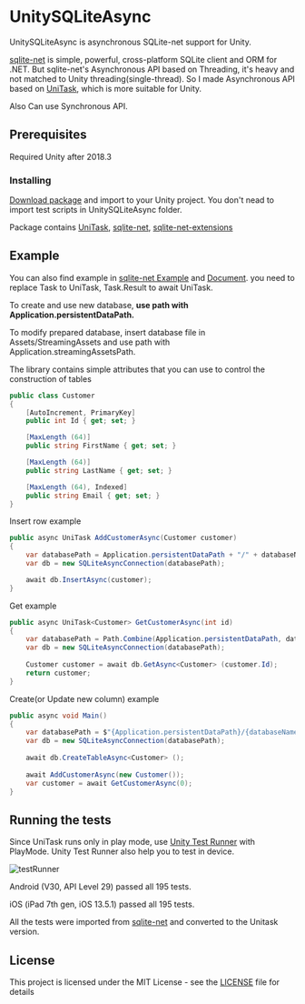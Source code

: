 # UnitySQLiteAsync

UnitySQLiteAsync is asynchronous SQLite-net support for Unity.

[sqlite-net](https://github.com/praeclarum/sqlite-net) is simple, powerful, cross-platform SQLite client and ORM for .NET. But sqlite-net's Asynchronous API based on Threading, it's heavy and not matched to Unity threading(single-thread). So I made Asynchronous API based on [UniTask](https://github.com/Cysharp/UniTask), which is more suitable for Unity.

Also Can use Synchronous API.

## Prerequisites
Required Unity after 2018.3


### Installing

[Download package](https://github.com/kdw9502/UnitySQLiteAsync/raw/master/UnitySQLiteAsync.unitypackage) and import to your Unity project. You don't nead to import test scripts in UnitySQLiteAsync folder.

Package contains [UniTask](https://github.com/Cysharp/UniTask), [sqlite-net](https://github.com/praeclarum/sqlite-net), [sqlite-net-extensions](https://bitbucket.org/twincoders/sqlite-net-extensions)

## Example
You can also find example in [sqlite-net Example](https://github.com/praeclarum/sqlite-net#example-time) and [Document](https://github.com/praeclarum/sqlite-net/wiki). you need to replace Task to UniTask, Task.Result to await UniTask.

To create and use new database, __use path with Application.persistentDataPath.__

To modify prepared database, insert database file in Assets/StreamingAssets and use path with Application.streamingAssetsPath.

The library contains simple attributes that you can use to control the construction of tables
```c#
public class Customer
{
    [AutoIncrement, PrimaryKey]
    public int Id { get; set; }

    [MaxLength (64)]
    public string FirstName { get; set; }

    [MaxLength (64)]
    public string LastName { get; set; }

    [MaxLength (64), Indexed]
    public string Email { get; set; }
}
```
Insert row example
```c#
public async UniTask AddCustomerAsync(Customer customer)
{
    var databasePath = Application.persistentDataPath + "/" + databaseName;
    var db = new SQLiteAsyncConnection(databasePath);

    await db.InsertAsync(customer);
}
```
Get example
```c#
public async UniTask<Customer> GetCustomerAsync(int id)
{
    var databasePath = Path.Combine(Application.persistentDataPath, databaseName);
    var db = new SQLiteAsyncConnection(databasePath);
    
    Customer customer = await db.GetAsync<Customer> (customer.Id);
    return customer;
}
```
Create(or Update new column) example
```c#
public async void Main()
{
    var databasePath = $"{Application.persistentDataPath}/{databaseName}";
    var db = new SQLiteAsyncConnection(databasePath);
    
    await db.CreateTableAsync<Customer> ();
    
    await AddCustomerAsync(new Customer());
    var customer = await GetCustomerAsync(0);
}
```

## Running the tests
Since UniTask runs only in play mode, use [Unity Test Runner](https://docs.unity3d.com/2019.1/Documentation/Manual/testing-editortestsrunner.html) with PlayMode. Unity Test Runner also help you to test in device.

![testRunner](https://user-images.githubusercontent.com/21076531/69316848-0276b200-0c7d-11ea-884f-f4bf43f99556.png)

Android (V30, API Level 29) passed all 195 tests.

iOS (iPad 7th gen, iOS 13.5.1) passed all 195 tests.


All the tests were imported from [sqlite-net](https://github.com/praeclarum/sqlite-net) and converted to the Unitask version.

## License

This project is licensed under the MIT License - see the [LICENSE](LICENSE) file for details
